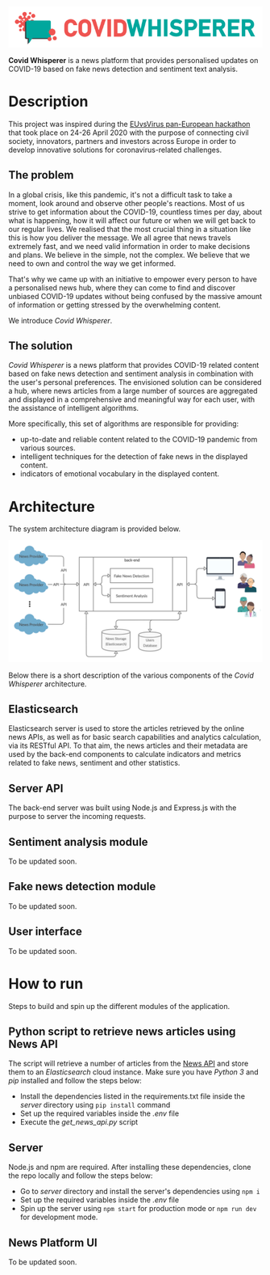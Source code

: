 ![alt text](https://github.com/johnantonn/covid-whisperer/blob/master/cwlogo-horizontal.png)

**Covid Whisperer** is a news platform that provides personalised updates on COVID-19 based on fake news detection and sentiment text analysis. 

# Description
This project was inspired during the [EUvsVirus pan-European hackathon](https://euvsvirus.org/) that took place on 24-26 April 2020 with the purpose of connecting civil society, innovators, partners and investors across Europe in order to develop innovative solutions for coronavirus-related challenges.

## The problem
In a global crisis, like this pandemic, it's not a difficult task to take a moment, look around and observe other people's reactions. Most of us strive to get information about the COVID-19, countless times per day, about what is happening, how it will affect our future or when we will get back to our regular lives. We realised that the most crucial thing in a situation like this is how you deliver the message. We all agree that news travels extremely fast, and we need valid information in order to make decisions and plans. We believe in the simple, not the complex. We believe that we need to own and control the way we get informed.

That's why we came up with an initiative to empower every person to have a personalised news hub, where they can come to find and discover unbiased COVID-19 updates without being confused by the massive amount of information or getting stressed by the overwhelming content.

We introduce *Covid Whisperer*.

## The solution
*Covid Whisperer* is a news platform that provides COVID-19 related content based on fake news detection and sentiment analysis in combination with the user's personal preferences. The envisioned solution can be considered a hub, where news articles from a large number of sources are aggregated and displayed in a comprehensive and meaningful way for each user, with the assistance of intelligent algorithms.

More specifically, this set of algorithms are responsible for providing:

- up-to-date and reliable content related to the COVID-19 pandemic from various sources.
- intelligent techniques for the detection of fake news in the displayed content.
- indicators of emotional vocabulary in the displayed content.

# Architecture
The system architecture diagram is provided below.

![alt text](https://github.com/johnantonn/covid-whisperer/blob/master/arcitecture.png)

Below there is a short description of the various components of the *Covid Whisperer* architecture.

## Elasticsearch
Elasticsearch server is used to store the articles retrieved by the online news APIs, as well as for basic search capabilities and analytics calculation, via its RESTful API. To that aim, the news articles and their metadata are used by the back-end components to calculate indicators and metrics related to fake news, sentiment and other statistics.

## Server API
The back-end server was built using Node.js and Express.js with the purpose to server the incoming requests.

## Sentiment analysis module
To be updated soon.

## Fake news detection module
To be updated soon.

## User interface
To be updated soon.

# How to run
Steps to build and spin up the different modules of the application.

## Python script to retrieve news articles using News API
The script will retrieve a number of articles from the [News API](https://newsapi.org/) and store them to an *Elasticsearch* cloud instance. Make sure you have *Python 3* and *pip* installed and follow the steps below:
 - Install the dependencies listed in the requirements.txt file inside the *server* directory using `pip install` command
 - Set up the required variables inside the *.env* file
 - Execute the *get_news_api.py* script

## Server
Node.js and npm are required. After installing these dependencies, clone the repo locally and follow the steps below:
 - Go to *server* directory and install the server's dependencies using `npm i`
 - Set up the required variables inside the *.env* file
 - Spin up the server using `npm start` for production mode or `npm run dev` for development mode.

## News Platform UI
To be updated soon.
